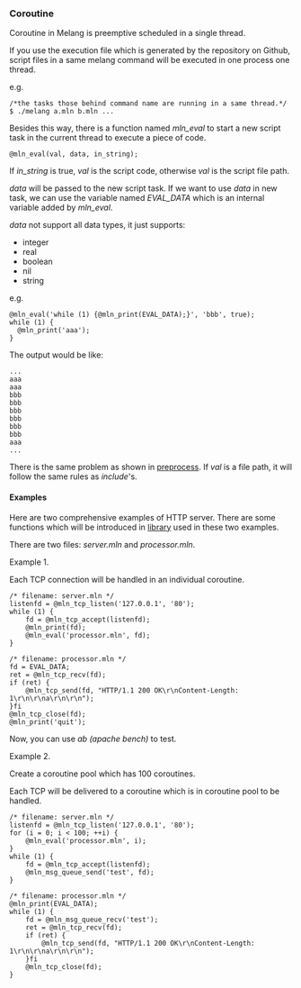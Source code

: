 ### Coroutine

Coroutine in Melang is preemptive scheduled in a single thread.

If you use the execution file which is generated by the repository on Github, script files in a same melang command will be executed in one process one thread.

e.g.

```
/*the tasks those behind command name are running in a same thread.*/
$ ./melang a.mln b.mln ...
```



Besides this way, there is a function named *mln_eval* to start a new script task in the current thread to execute a piece of code.

```
@mln_eval(val, data, in_string);
```

If *in_string* is true, *val* is the script code, otherwise *val* is the script file path.

*data* will be passed to the new script task. If we want to use *data* in new task, we can use the variable named *EVAL_DATA* which is an internal variable added by *mln_eval*.

*data* not support all data types, it just supports:

- integer
- real
- boolean
- nil
- string

e.g.

```
@mln_eval('while (1) {@mln_print(EVAL_DATA);}', 'bbb', true);
while (1) {
  @mln_print('aaa');
}
```

The output would be like:

```
...
aaa
aaa
bbb
bbb
bbb
bbb
bbb
bbb
aaa
...
```



There is the same problem as shown in [preprocess](https://water-melon.github.io/Melang/preprocess.html). If *val* is a file path, it will follow the same rules as *include*'s.



#### Examples

Here are two comprehensive examples of HTTP server. There are some functions which will be introduced in [library](	https://water-melon.github.io/Melang/library.html) used in these two examples.



There are two files: *server.mln* and *processor.mln*.

Example 1.

Each TCP connection will be handled in an individual coroutine.

```
/* filename: server.mln */
listenfd = @mln_tcp_listen('127.0.0.1', '80');
while (1) {
    fd = @mln_tcp_accept(listenfd);
    @mln_print(fd);
    @mln_eval('processor.mln', fd);
}
```

```
/* filename: processor.mln */
fd = EVAL_DATA;
ret = @mln_tcp_recv(fd);
if (ret) {
    @mln_tcp_send(fd, "HTTP/1.1 200 OK\r\nContent-Length: 1\r\n\r\na\r\n\r\n");
}fi
@mln_tcp_close(fd);
@mln_print('quit');
```

Now, you can use *ab (apache bench)* to test.



Example 2.

Create a coroutine pool which has 100 coroutines.

Each TCP will be delivered to a coroutine which is in coroutine pool to be handled.

```
/* filename: server.mln */
listenfd = @mln_tcp_listen('127.0.0.1', '80');
for (i = 0; i < 100; ++i) {
    @mln_eval('processor.mln', i);
}
while (1) {
    fd = @mln_tcp_accept(listenfd);
    @mln_msg_queue_send('test', fd);
}
```

```
/* filename: processor.mln */
@mln_print(EVAL_DATA);
while (1) {
    fd = @mln_msg_queue_recv('test');
    ret = @mln_tcp_recv(fd);
    if (ret) {
        @mln_tcp_send(fd, "HTTP/1.1 200 OK\r\nContent-Length: 1\r\n\r\na\r\n\r\n");
    }fi
    @mln_tcp_close(fd);
}
```
